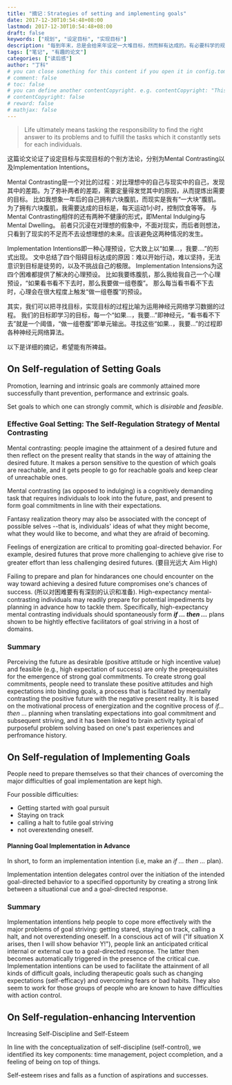 ```yaml
---
title: "摘记：Strategies of setting and implementing goals"
date: 2017-12-30T10:54:48+08:00
lastmod: 2017-12-30T10:54:48+08:00
draft: false
keywords: ["规划", "设定目标", "实现目标"]
description: "每到年末，总是会给来年设定一大堆目标，然而鲜有达成的。有必要科学的规划和实现自己的目标。"
tags: ["笔记", "有趣的论文"]
categories: ["读后感"]
author: "丁科"
# you can close something for this content if you open it in config.toml.
# comment: false
# toc: false
# you can define another contentCopyright. e.g. contentCopyright: "This is an another copyright."
# contentCopyright: false
# reward: false
# mathjax: false
---
```


> Life ultimately means tasking the responsibility to find the right answer to its problems and to fulfill the tasks which it constantly sets for each individuals.

这篇论文论证了设定目标与实现目标的个别方法论，分别为Mental Contrasting以及Implementation Intentions。

Mental Contrasting是一个对比的过程：对比理想中的自己与现实中的自己，发现其中的差距。为了弥补两者的差距，需要定量得发觉其中的原因，从而提炼出需要的目标。
比如我想象一年后的自己拥有六块腹肌，而现实是我有“一大块”腹肌。
为了拥有六块腹肌，我需要达成的目标是，每天运动1小时，控制饮食等等。
与Mental Contrasting相伴的还有两种不健康的形式，即Mental Indulging与Mental Dwelling。 
前者只沉浸在对理想的假象中，不面对现实，而后者则想法，只看到了现实的不足而不去设想理想的未来。应该避免这两种情况的发生。

Implementation Intentions即一种心理预设，它大致上以“如果...，我要....”的形式出现。
文中总结了四个阻碍目标达成的原因：难以开始行动，难以坚持，无法意识到目标是徒劳的，以及不挑战自己的极限。
Implementation Intensions为这四个困难都提供了解决的心理预设。
比如我要练腹肌，那么我给我自己一个心理预设，“如果看书看不下去时，那么我要做一组卷腹”。
那么每当看书看不下去时，心理会在很大程度上触发“做一组卷腹”的预设。

其实，我们可以把寻找目标，实现目标的过程比喻为运用神经元网络学习数据的过程。
我们的目标即学习的目标，每一个“如果...，我要...”即神经元，“看书看不下去”就是一个阈值，“做一组卷腹”即单元输出。寻找这些“如果..，我要...”的过程即各种神经元网络算法。

以下是详细的摘记，希望能有所裨益。
<!--more-->

## On Self-regulation of Setting Goals

Promotion, learning and intrinsic goals are commonly attained more successfully thant prevention, performance and extrinsic goals.

Set goals to which one can strongly commit, which is *disirable* and *feasible*.

### Effective Goal Setting: The Self-Regulation Strategy of Mental Contrasting

Mental contrasting: people imagine the attainment of a desired future and then reflect on the present reality that stands in the way of attaining the desired future. It makes a person sensitive to the question of which goals are reachable, and it gets people to go for reachable goals and keep clear of unreachable ones.

Mental contrasting (as opposed to indulging) is a cognitively demanding task that requires individuals to look into the future, past, and present to form goal commitments in line with their expectations.

Fantasy realization theory may also be associated with the concept of possible selves --that is, individuals' ideas of what they might become, what they would like to become, and what they are afraid of becoming.

Feelings of energization are critical to promiting goal-directed behavior. For example, desired futures that prove more challenging to achieve give rise to greater effort than less challenging desired futures. (要目光远大 Aim High)

Failing to prepare and plan for hindarances one chould encounter on the way toward achieving a desired future compromises one's chances of success. (所以对困难要有有深刻的认识和准备). High-expectancy mental-contrasting individuals may readily prepare for potential impediments by planning in advance how to tackle them. Specifically, high-expectancy mental contrasting individuals should spontaneously form **_if ... then ..._** plans shown to be hightly effective facilitators of goal striving in a host of domains.

### Summary

Perceiving the future as desirable (positive attitude or high incentive value) and feasible (e.g., high expectation of success) are only the preqequisites for the emergence of strong goal commitments.
To create strong goal commitments, people need to translate these positive attitudes and high expectations into binding goals, a process that is facilitated by mentally contrasting the positive future with the negative present reality. 
It is based on the motivational process of energization and the cognitive process of _if... then ..._ planning when translating expectations into goal commitment and subsequent striving, and it has been linked to brain activity typical of purposeful problem solving based on one's past experiences and perfromance history.

## On Self-regulation of Implementing Goals

People need to prepare themselves so that their chances of overcoming the major difficulties of goal implementation are kept high.

Four possible difficulties:

* Getting started with goal pursuit
* Staying on track
* calling a halt to futile goal striving
* not overextending oneself.

#### Planning Goal Implementation in Advance

In short, to form an implementation intention (i.e, make an _if ... then ..._ plan).

Implementation intention delegates control over the initiation of the intended goal-directed behavior to a specified opportunity by creating a strong link between a situational cue and a goal-directed response. 

### Summary

Implementation intentions help people to cope more effectively with the major problems of goal striving: getting stared, staying on track, calling a halt, and not overextending oneself. In a conscious act of will ("If situation X arises, then I will show behavior Y!"), people link an anticipated critical internal or external cue to a goal-directed response. The latter then becomes automatically triggered in the presence of the critical cue. Implementation intentions can be used to facilitate the attainment of all kinds of difficult goals, including therapeutic goals such as changing expectations (self-efficacy) and overcoming fears or bad habits. They also seem to work for those groups of people who are known to have difficulties with action control.

## On Self-regulation-enhancing Intervention 

Increasing Self-Discipline and Self-Esteem

In line with the conceptualization of self-discipline (self-control), we identified its key components: time management, poject ccompletion, and a feeling of being on top of things. 

Self-esteem rises and falls as a function of aspirations and successes.
